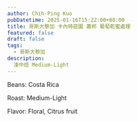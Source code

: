 ```yaml
---
author: Chih-Ping Kuo
pubDatetime: 2025-01-16T15:22:00+08:00
title: 哥斯大黎加 卡內特莊園 蕭邦 葡萄乾蜜處理
featured: false
draft: false
tags:
  - 哥斯大黎加
description:
  淺中焙 Medium-Light
---
```


Beans: Costa Rica

Roast: Medium-Light

Flavor: Floral, Citrus fruit